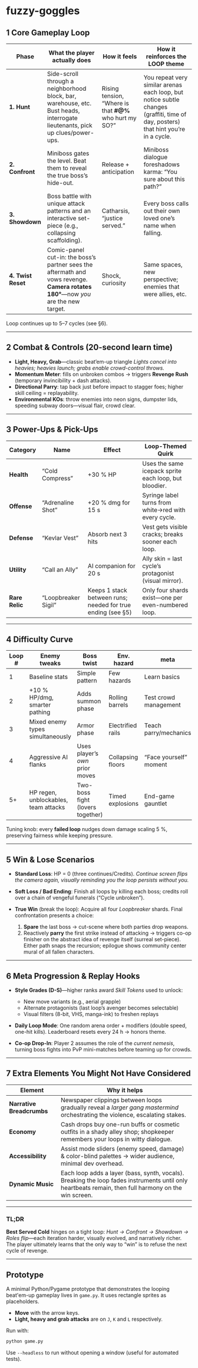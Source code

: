 # fuzzy-goggles

## 1  Core Gameplay Loop

| Phase              | What the player actually **does**                                                                                                 | How it feels                                            | How it reinforces the LOOP theme                                                                                                  |
| ------------------ | --------------------------------------------------------------------------------------------------------------------------------- | ------------------------------------------------------- | --------------------------------------------------------------------------------------------------------------------------------- |
| **1. Hunt**        | Side-scroll through a neighborhood block, bar, warehouse, etc. Bust heads, interrogate lieutenants, pick up clues/power-ups.      | Rising tension, “Where is that **#@%** who hurt my SO?” | You repeat very similar arenas each loop, but notice subtle changes (graffiti, time of day, posters) that hint you’re in a cycle. |
| **2. Confront**    | Miniboss gates the level. Beat them to reveal the true boss’s hide-out.                                                           | Release + anticipation                                  | Miniboss dialogue foreshadows karma: “You sure about this path?”                                                                  |
| **3. Showdown**    | Boss battle with unique attack patterns and an interactive set-piece (e.g., collapsing scaffolding).                              | Catharsis, “justice served.”                            | Every boss calls out their own loved one’s name when falling.                                                                     |
| **4. Twist Reset** | Comic-panel cut-in: the boss’s partner sees the aftermath and vows revenge. **Camera rotates 180°**—now *you* are the new target. | Shock, curiosity                                        | Same spaces, new perspective; enemies that were allies, etc.                                                                      |

Loop continues up to 5–7 cycles (see §6).

---

## 2  Combat & Controls (20-second learn time)

* **Light, Heavy, Grab**—classic beat’em-up triangle
  *Lights cancel into heavies; heavies launch; grabs enable crowd-control throws.*
* **Momentum Meter**: fills on unbroken combos → triggers **Revenge Rush** (temporary invincibility + dash attacks).
* **Directional Parry**: tap back just before impact to stagger foes; higher skill ceiling = replayability.
* **Environmental KOs**: throw enemies into neon signs, dumpster lids, speeding subway doors—visual flair, crowd clear.

---

## 3  Power-Ups & Pick-Ups

| Category       | Name                | Effect                                                      | Loop-Themed Quirk                                     |
| -------------- | ------------------- | ----------------------------------------------------------- | ----------------------------------------------------- |
| **Health**     | “Cold Compress”     | +30 % HP                                                    | Uses the same icepack sprite each loop, but bloodier. |
| **Offense**    | “Adrenaline Shot”   | +20 % dmg for 15 s                                          | Syringe label turns from white→red with every cycle.  |
| **Defense**    | “Kevlar Vest”       | Absorb next 3 hits                                          | Vest gets visible cracks; breaks sooner each loop.    |
| **Utility**    | “Call an Ally”      | AI companion for 20 s                                       | Ally skin = last cycle’s protagonist (visual mirror). |
| **Rare Relic** | “Loopbreaker Sigil” | Keeps 1 stack between runs; needed for true ending (see §5) | Only four shards exist—one per even-numbered loop.    |

---

## 4  Difficulty Curve

| Loop # | Enemy tweaks                         | Boss twist                       | Env. hazard       | meta                   |
| ------ | ------------------------------------ | -------------------------------- | ----------------- | ---------------------- |
| 1      | Baseline stats                       | Simple pattern                   | Few hazards       | Learn basics           |
| 2      | +10 % HP/dmg, smarter pathing        | Adds summon phase                | Rolling barrels   | Test crowd management  |
| 3      | Mixed enemy types simultaneously     | Armor phase                      | Electrified rails | Teach parry/mechanics  |
| 4      | Aggressive AI flanks                 | Uses player’s *own* prior moves  | Collapsing floors | “Face yourself” moment |
| 5+     | HP regen, unblockables, team attacks | Two-boss fight (lovers together) | Timed explosions  | End-game gauntlet      |

Tuning knob: every **failed loop** nudges down damage scaling 5 %, preserving fairness while keeping pressure.

---

## 5  Win & Lose Scenarios

* **Standard Loss**: HP = 0 (three continues/Credits).
  *Continue screen flips the camera again, visually reminding you the loop persists without you.*
* **Soft Loss / Bad Ending**: Finish all loops by killing each boss; credits roll over a chain of vengeful funerals (“Cycle unbroken”).
* **True Win** (break the loop): Acquire all four *Loopbreaker* shards. Final confrontation presents a choice:

  1. **Spare** the last boss → cut-scene where both parties drop weapons.
  2. Reactively **parry** the first strike instead of attacking → triggers co-op finisher on the abstract idea of revenge itself (surreal set-piece).
     Either path snaps the recursion; epilogue shows community center mural of all fallen characters.

---

## 6  Meta Progression & Replay Hooks

* **Style Grades (D-S)**—higher ranks award *Skill Tokens* used to unlock:

  * New move variants (e.g., aerial grapple)
  * Alternate protagonists (last loop’s avenger becomes selectable)
  * Visual filters (8-bit, VHS, manga-ink) to freshen replays
* **Daily Loop Mode**: One random arena order + modifiers (double speed, one-hit kills). Leaderboard resets every 24 h → honors theme.
* **Co-op Drop-In**: Player 2 assumes the role of the *current nemesis*, turning boss fights into PvP mini-matches before teaming up for crowds.

---

## 7  Extra Elements You Might Not Have Considered

| Element                   | Why it helps                                                                                                                                         |
| ------------------------- | ---------------------------------------------------------------------------------------------------------------------------------------------------- |
| **Narrative Breadcrumbs** | Newspaper clippings between loops gradually reveal a *larger gang mastermind* orchestrating the violence, escalating stakes.                         |
| **Economy**               | Cash drops buy one-run buffs or cosmetic outfits in a shady alley shop; shopkeeper remembers your loops in witty dialogue.                           |
| **Accessibility**         | Assist mode sliders (enemy speed, damage) & color-blind palettes → wider audience, minimal dev overhead.                                             |
| **Dynamic Music**         | Each loop adds a layer (bass, synth, vocals). Breaking the loop fades instruments until only heartbeats remain, then full harmony on the win screen. |

---

### TL;DR

**Best Served Cold** hinges on a tight loop: *Hunt → Confront → Showdown → Roles flip*—each iteration harder, visually evolved, and narratively richer. The player ultimately learns that the only way to “win” is to refuse the next cycle of revenge.

---

## Prototype

A minimal Python/Pygame prototype that demonstrates the looping beat'em-up gameplay lives in `game.py`. It uses rectangle sprites as placeholders.

* **Move** with the arrow keys.
* **Light, heavy and grab attacks** are on `J`, `K` and `L` respectively.

Run with:

```bash
python game.py
```

Use `--headless` to run without opening a window (useful for automated tests).

